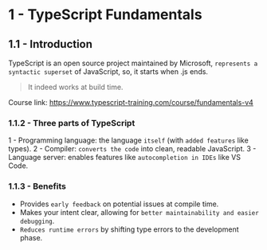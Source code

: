 # 1 - TypeScript Fundamentals

## 1.1 - Introduction

TypeScript is an open source project maintained by Microsoft, `represents a syntactic superset` of JavaScript, so, it starts when .js ends.

> It indeed works at build time.

Course link: https://www.typescript-training.com/course/fundamentals-v4

### 1.1.2 - Three parts of TypeScript

1 - Programming language: the language `itself` (with `added features` like types).
2 - Compiler: `converts the code` into clean, readable JavaScript.
3 - Language server: enables features like `autocompletion in IDEs` like VS Code.

### 1.1.3 - Benefits

- Provides `early feedback` on potential issues at compile time.
- Makes your intent clear, allowing for `better maintainability and easier debugging`.
- `Reduces runtime errors` by shifting type errors to the development phase.
